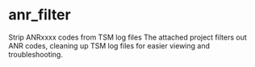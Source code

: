 # anr_filter
Strip ANRxxxx codes from TSM log files
The attached project filters out ANR codes, cleaning up TSM log files for easier viewing and troubleshooting.
